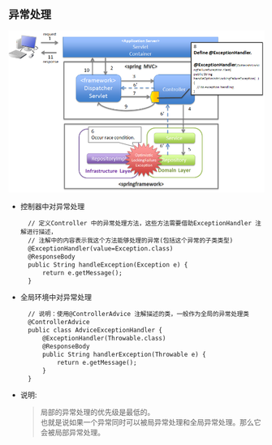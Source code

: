 

## 异常处理

![异常处理控制流程](./img/exception.png)

- 控制器中对异常处理

        // 定义Controller 中的异常处理方法，这些方法需要借助ExceptionHandler 注解进行描述，
        // 注解中的内容表示我这个方法能够处理的异常(包括这个异常的子类类型)
        @ExceptionHandler(value=Exception.class)
        @ResponseBody
        public String handleException(Exception e) {
            return e.getMessage();
        }

- 全局环境中对异常处理

        // 说明：使用@ControllerAdvice 注解描述的类，一般作为全局的异常处理类
        @ControllerAdvice
        public class AdviceExceptionHandler {
            @ExceptionHandler(Throwable.class)
            @ResponseBody
            public String handlerException(Throwable e) {
                return e.getMessage();
            }
        }

- 说明:
    > 局部的异常处理的优先级是最低的。<br>
    > 也就是说如果一个异常同时可以被局异常处理和全局异常处理。那么它会被局部异常处理。<br>






